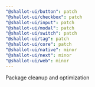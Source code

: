 ```yaml
---
"@shallot-ui/button": patch
"@shallot-ui/checkbox": patch
"@shallot-ui/input": patch
"@shallot-ui/modal": patch
"@shallot-ui/switch": patch
"@shallot-ui/tag": patch
"@shallot-ui/core": patch
"@shallot-ui/native": minor
"@shallot-ui/next": minor
"@shallot-ui/web": minor
---
```


Package cleanup and optimization
